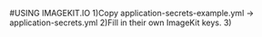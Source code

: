 #USING IMAGEKIT.IO
1)Copy application-secrets-example.yml → application-secrets.yml
2)Fill in their own ImageKit keys.
3)